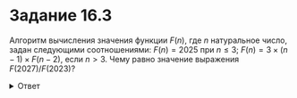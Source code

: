 # Задание 16.3

Алгоритм вычисления значения функции $F(n)$, где $n$ натуральное число, задан следующими соотношениями:
$F(n) = 2025$ при $n ≤ 3$;
$F(n) = 3 × (n-1) × F(n-2)$, если $n > 3$.
Чему равно значение выражения $F(2027)/F(2023)$?

<details>
<summary>Ответ</summary>
36905616
</details>

